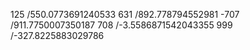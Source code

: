 125 /550.0773691240533 
631 /892.778794552981 
-707 /911.7750007350187 
708 /-3.5586871542043355 
999 /-327.8225883029786 
